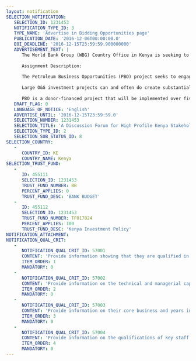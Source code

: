 ```yaml
---
layout: notification
SELECTION_NOTIFICATION: 
   SELECTION_ID: 1231453
   NOTIFICATION_TYPE_ID: 3
   TYPE_NAME: 'Advertise in Bidding Opportunities page'
   PUBLICATION_DATE: '2016-12-06T00:00:00.0'
   EOI_DEADLINE: '2016-12-15T23:59:59.900000000'
   ADVERTISEMENT_TEXT: |
      The World Bank Group (WBG) Country Office in Kenya is seeking to hire a firm to organise and run a series of breakfast events in Nairobi, Kenya to bring all sides of the discussion over Local Content to the table to air and share their views; record the discussions and make them publicly available.
      
      Assignment Description:
      
      The Petroleum Business Opportunities (PBO) project seeks to engage a firm to undertake stakeholder engagement, planning, organisation and implementation of three Breakfast Forums each focusing on a single and fundamental local content topic. Each event will host a keynote speaker who has practical experience of the topic and is acknowledged as a global expert. Each event will be controlled by an experienced facilitator. Each event will consist of high profile public and private stakeholders and selected media as observers. The firm will record the discussions and make them available to the public.
      
      Large O&G investment projects can and often do create substantial business opportunities for local companies up and down supply and distribution chains. The Petroleum Business Opportunities (PBO) project is focused on increasing the development impact of the O&G sector through leveraging such opportunities, improving the ability of the Kenyan private sector to supply goods and services to the O&G sector, thereby increasing domestic income and employment. This contributes to ensuring that Kenyas growing extractives sector generates equitable, inclusive and sustainable benefits to Kenyan citizens. This assignment spans the Public/Private Leadership and Communications focus areas of PBO. 
      
      PBO is a donor-financed project that will be implemented over five years. The main focus areas are: Public Private Leadership; Communications; Supply-Demand Analysis; Sector Specific Capacity Building and SME Support Platform.
   DRAFT_FLAG: 0
   LANGUAGE_OF_NOTICE: 'English'
   ADVERTISE_UNTIL: '2016-12-15T23:59:59.0'
   SELECTION_NUMBER: 1231453
   SELECTION_TITLE: 'A Discussion Forum for High Profile Kenya Stakeholders Regarding Local Content Issues in Oil and Gas for the Petroleum Business Opportunities Project'
   SELECTION_TYPE_ID: 2
   SELECTION_SUB_STATUS_ID: 8
SELECTION_COUNTRY: 
   - 
      COUNTRY_ID: KE
      COUNTRY_NAME: Kenya
SELECTION_TRUST_FUND: 
   - 
      ID: 455111
      SELECTION_ID: 1231453
      TRUST_FUND_NUMBER: BB
      PERCENT_APPLIES: 0
      TRUST_FUND_DESC: 'BANK BUDGET'
   - 
      ID: 455112
      SELECTION_ID: 1231453
      TRUST_FUND_NUMBER: TF017824
      PERCENT_APPLIES: 100
      TRUST_FUND_DESC: 'Kenya Investment Policy'
NOTIFICATION_ATTACHMENT: 
NOTIFICATION_QUAL_CRIT: 
   - 
      NOTIFICATION_QUAL_CRIT_ID: 57001
      CONTENT: 'Provide information showing that they are qualified in the field of the assignment.'
      ITEM_ORDER: 1
      MANDATORY: 0
   - 
      NOTIFICATION_QUAL_CRIT_ID: 57002
      CONTENT: 'Provide information on the technical and managerial capabilities of the firm.'
      ITEM_ORDER: 2
      MANDATORY: 0
   - 
      NOTIFICATION_QUAL_CRIT_ID: 57003
      CONTENT: 'Provide information on their core business and years in business.'
      ITEM_ORDER: 3
      MANDATORY: 0
   - 
      NOTIFICATION_QUAL_CRIT_ID: 57004
      CONTENT: 'Provide information on the qualifications of key staff.'
      ITEM_ORDER: 4
      MANDATORY: 0
---
```

